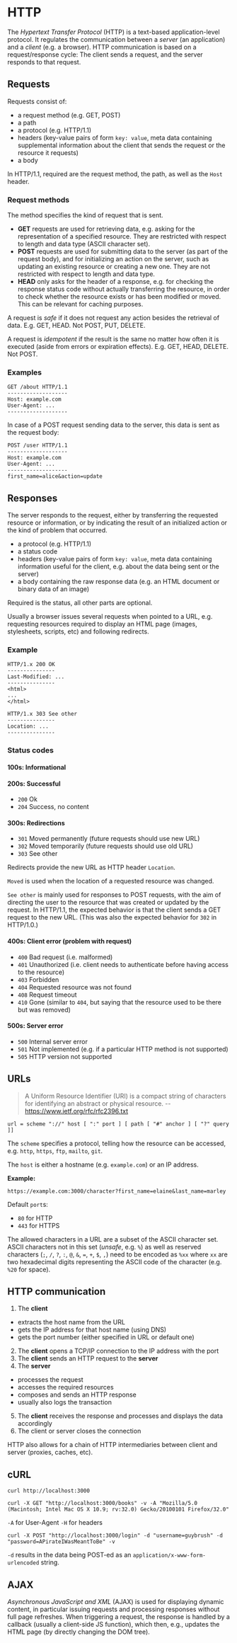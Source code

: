 
# HTTP

The _Hypertext Transfer Protocol_ (HTTP) is a text-based application-level protocol. It regulates the communication between a _server_ (an application) and a _client_ (e.g. a browser). HTTP communication is based on a request/response cycle: The client sends a request, and the server responds to that request.

## Requests

Requests consist of:
* a request method (e.g. GET, POST)
* a path
* a protocol (e.g. HTTP/1.1)
* headers (key-value pairs of form `key: value`, meta data containing supplemental information about the client that sends the request or the resource it requests)
* a body

In HTTP/1.1, required are the request method, the path, as well as the `Host` header.

### Request methods

The method specifies the kind of request that is sent.

* **GET** requests are used for retrieving data, e.g. asking for the representation of a specified resource. They are restricted with respect to length and data type (ASCII character set).  
* **POST** requests are used for submitting data to the server (as part of the request body), and for initializing an action on the server, such as updating an existing resource or creating a new one. They are not restricted with respect to length and data type.
* **HEAD** only asks for the header of a response, e.g. for checking the response status code without actually transferring the resource, in order to check whether the resource exists or has been modified or moved. This can be relevant for caching purposes.  

A request is _safe_ if it does not request any action besides the retrieval of data. E.g. GET, HEAD. Not POST, PUT, DELETE.

A request is _idempotent_ if the result is the same no matter how often it is executed (aside from errors or expiration effects). E.g. GET, HEAD, DELETE. Not POST.

### Examples

```
GET /about HTTP/1.1
-------------------
Host: example.com
User-Agent: ...
-------------------
```

In case of a POST request sending data to the server, this data is sent as the request body:
```
POST /user HTTP/1.1
-------------------
Host: example.com
User-Agent: ...
-------------------
first_name=alice&action=update
```

## Responses

The server responds to the request, either by transferring the requested resource or information, or by indicating the result of an initialized action or the kind of problem that occurred.

* a protocol (e.g. HTTP/1.1)
* a status code
* headers (key-value pairs of form `key: value`, meta data containing information useful for the client, e.g. about the data being sent or the server)
* a body containing the raw response data (e.g. an HTML document or binary data of an image)

Required is the status, all other parts are optional.

Usually a browser issues several requests when pointed to a URL, e.g. requesting resources required to display an HTML page (images, stylesheets, scripts, etc) and following redirects.

### Example

```
HTTP/1.x 200 OK
---------------
Last-Modified: ...
---------------
<html>
...
</html>
```

```
HTTP/1.x 303 See other
---------------
Location: ...
---------------
```

### Status codes

#### 100s: Informational

#### 200s: Successful

* `200` Ok
* `204` Success, no content

#### 300s: Redirections

* `301` Moved permanently (future requests should use new URL)
* `302` Moved temporarily (future requests should use old URL)
* `303` See other

Redirects provide the new URL as HTTP header `Location`.

`Moved` is used when the location of a requested resource was changed.

`See other` is mainly used for responses to POST requests, with the aim of directing the user to the resource that was created or updated by the request. In HTTP/1.1, the expected behavior is that the client sends a GET request to the new URL. (This was also the expected behavior for `302` in HTTP/1.0.)

#### 400s: Client error (problem with request)

* `400` Bad request (i.e. malformed)
* `401` Unauthorized (i.e. client needs to authenticate before having access to the resource)
* `403` Forbidden
* `404` Requested resource was not found
* `408` Request timeout
* `410` Gone (similar to `404`, but saying that the resource used to be there but was removed)

#### 500s: Server error

* `500` Internal server error
* `501` Not implemented (e.g. if a particular HTTP method is not supported)
* `505` HTTP version not supported

## URLs

> A Uniform Resource Identifier (URI) is a compact string of characters for identifying an abstract or physical resource.
> -- https://www.ietf.org/rfc/rfc2396.txt

```
url = scheme "://" host [ ":" port ] [ path [ "#" anchor ] [ "?" query ]]
```

The `scheme` specifies a protocol, telling how the resource can be accessed, e.g. `http`, `https`, `ftp`, `mailto`, `git`.  

The `host` is either a hostname (e.g. `example.com`) or an IP address.

**Example:**
```
https://example.com:3000/character?first_name=elaine&last_name=marley
```

Default `port`s:
* `80` for HTTP
* `443` for HTTPS

The allowed characters in a URL are a subset of the ASCII character set. ASCII characters not in this set (_unsafe_, e.g. `%`) as well as reserved characters (`;`, `/`, `?`, `:`, `@`, `&`, `=`, `+`, `$`, `,`) need to be encoded as `%xx` where `xx` are two hexadecimal digits representing the ASCII code of the character (e.g. `%20` for space).

## HTTP communication

1. The **client**
* extracts the host name from the URL
* gets the IP address for that host name (using DNS)
* gets the port number (either specified in URL or default one)
2. The **client** opens a TCP/IP connection to the IP address with the port
3. The **client** sends an HTTP request to the **server**
4. The **server**
* processes the request
* accesses the required resources
* composes and sends an HTTP response
* usually also logs the transaction
5. The **client** receives the response and processes and displays the data accordingly
6. The client or server closes the connection

HTTP also allows for a chain of HTTP intermediaries between client and server (proxies, caches, etc).

## cURL

```
curl http://localhost:3000
```

```
curl -X GET "http://localhost:3000/books" -v -A "Mozilla/5.0 (Macintosh; Intel Mac OS X 10.9; rv:32.0) Gecko/20100101 Firefox/32.0"
```

`-A` for User-Agent
`-H` for headers

```
curl -X POST "http://localhost:3000/login" -d "username=guybrush" -d "password=APirateIWasMeantToBe" -v
```

`-d` results in the data being POST-ed as an `application/x-www-form-urlencoded` string.

## AJAX

_Asynchronous JavaScript and XML_ (AJAX) is used for displaying dynamic content, in particular issuing requests and processing responses without full page refreshes. When triggering a request, the response is handled by a callback (usually a client-side JS function), which then, e.g., updates the HTML page (by directly changing the DOM tree).    
